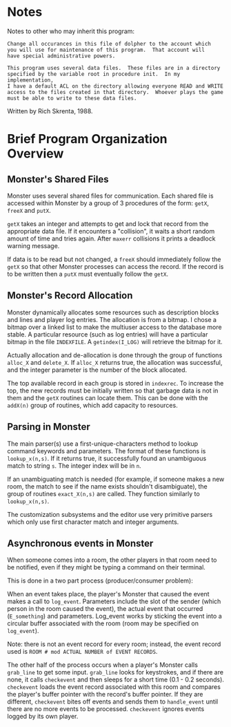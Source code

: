 # Notes

Notes to other who may inherit this program:

    Change all occurances in this file of dolpher to the account which
    you will use for maintenance of this program.  That account will
    have special administrative powers.

    This program uses several data files.  These files are in a directory
    specified by the variable root in procedure init.  In my implementation,
    I have a default ACL on the directory allowing everyone READ and WRITE
    access to the files created in that directory.  Whoever plays the game
    must be able to write to these data files.

Written by Rich Skrenta, 1988.

# Brief Program Organization Overview

## Monster's Shared Files

Monster uses several shared files for communication.
Each shared file is accessed within Monster by a group of 3 procedures of the form: `getX`, `freeX` and `putX`.

`getX` takes an integer and attempts to get and lock that record from the appropriate data file.
If it encounters a "collision", it waits a short random amount of time and tries again.
After `maxerr` collisions it prints a deadlock warning message.

If data is to be read but not changed, a `freeX` should immediately follow the `getX` so that other Monster processes can access the record.
If the record is to be written then a `putX` must eventually follow the `getX`.

## Monster's Record Allocation

Monster dynamically allocates some resources such as description blocks and lines and player log entries.
The allocation is from a bitmap.
I chose a bitmap over a linked list to make the multiuser access to the database more stable.
A particular resource (such as log entries) will have a particular bitmap in the file `INDEXFILE`.
A `getindex(I_LOG)` will retrieve the bitmap for it.

Actually allocation and de-allocation is done through the group of functions `alloc_X` and `delete_X`.
If `alloc_X` returns true, the allocation was successful, and the integer parameter is the number of the block allocated.

The top available record in each group is stored in `indexrec`.
To increase the top, the new records must be initially written so that garbage data is not in them and the `getX` routines can locate them.
This can be done with the `addX(n)` group of routines, which add capacity to resources.

## Parsing in Monster

The main parser(s) use a first-unique-characters method to lookup command keywords and parameters.
The format of these functions is `lookup_x(n,s)`.
If it returns true, it successfully found an unambiguous match to string `s`.
The integer index will be in `n`.

If an unambiguating match is needed (for example, if someone makes a new room, the match to see if the name exists shouldn't disambiguate), the group of routines `exact_X(n,s)` are called.
They function similarly to `lookup_x(n,s)`.

The customization subsystems and the editor use very primitive parsers which only use first character match and integer arguments.

## Asynchronous events in Monster

When someone comes into a room, the other players in that room need to be notified, even if they might be typing a command on their terminal.

This is done in a two part process (producer/consumer problem):

When an event takes place, the player's Monster that caused the event makes a call to `log_event`.
Parameters include the slot of the sender (which person in the room caused the event), the actual event that occurred (`E_something`) and parameters.
Log_event works by sticking the event into a circular buffer associated with the room (room may be specified on `log_event`).

Note: there is not an event record for every room; instead, the event record used is `ROOM # mod ACTUAL NUMBER of EVENT RECORDS`.

The other half of the process occurs when a player's Monster calls `grab_line` to get some input.
`grab_line` looks for keystrokes, and if there are none, it calls `checkevent` and then sleeps for a short time (0.1 - 0.2 seconds).
`checkevent` loads the event record associated with this room and compares the player's buffer pointer with the record's buffer pointer.
If they are different, `checkevent` bites off events and sends them to `handle_event` until there are no more events to be processed.
`checkevent` ignores events logged by its own player.
